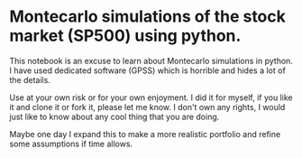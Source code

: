 # Montecarlo simulations of the stock market (SP500) using python.

This notebook is an excuse to learn about Montecarlo simulations in python. I have used dedicated software (GPSS) which is horrible and hides a lot of the details.

Use at your own risk or for your own enjoyment. I did it for myself, if you like it and clone it or fork it, please let me know. I don't own any rights, I would just like to know about any cool thing that you are doing.

Maybe one day I expand this to make a more realistic portfolio and refine some assumptions if time allows.
